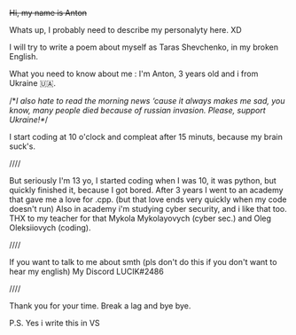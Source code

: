 ~~Hi, my name is Anton~~

Whats up, I probably need to describe my personalyty here. XD 

I will try to write a poem about myself as Taras Shevchenko, in my broken English.

What you need to know about me : I'm Anton, 3 years old and i from Ukraine 🇺🇦.

/\**I also hate to read the morning news ‘cause it always makes me sad, you know, many people died because of russian invasion. Please, support Ukraine!\**/

I start coding at 10 o'clock and compleat after 15 minuts, because my brain suck's.

////

But seriously I'm 13 yo, I started coding when I was 10, it was python, but quickly finished it, because I got bored. 
After 3 years I went to an academy that gave me a love for .cpp. (but that love ends very quickly when my code doesn't run) 
Also in academy i'm studying cyber security, and i like that too. THX to my teacher for that Mykola Mykolayovych (cyber sec.) and Oleg Oleksiiovych (coding).

////

If you want to talk to me about smth (pls don't do this if you don't want to hear my english) 
My Discord LUCIK#2486

////

Thank you for your time.
Break a lag and bye bye.

P.S. Yes i write this in VS
